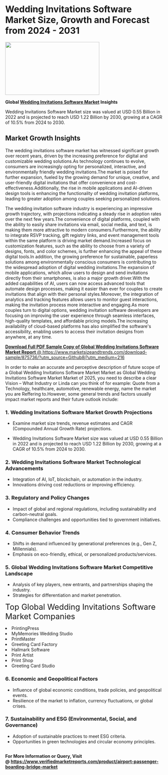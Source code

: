 <H1>Wedding Invitations Software Market Size, Growth and Forecast from 2024 - 2031</H1><img class="aligncenter size-medium wp-image-584254" src="https://thirdeyenews.in/wp-content/uploads/2024/09/Global-Market-Research-300x168.jpeg" alt="" width="300" height="168" /><p><strong>Global&nbsp;<a href="https://www.marketsizeandtrends.com/download-sample/875736/?utm_source=Github8j?utm_medium=216">Wedding Invitations Software Market</a> Insights</strong></p><p>Wedding Invitations Software Market size was valued at USD 0.55 Billion in 2022 and is projected to reach USD 1.22 Billion by 2030, growing at a CAGR of 10.5% from 2024 to 2030.</p><p><h2>Market Growth Insights</h2> <p>The wedding invitations software market has witnessed significant growth over recent years, driven by the increasing preference for digital and customizable wedding solutions.As technology continues to evolve, consumers are increasingly opting for personalized, interactive, and environmentally friendly wedding invitations.The market is poised for further expansion, fueled by the growing demand for unique, creative, and user-friendly digital invitations that offer convenience and cost-effectiveness.Additionally, the rise in mobile applications and AI-driven design tools is enhancing the functionality of wedding invitation platforms, leading to greater adoption among couples seeking personalized solutions.</p> <p><a href="#"></a></p> <p>The wedding invitation software industry is experiencing an impressive growth trajectory, with projections indicating a steady rise in adoption rates over the next few years.The convenience of digital platforms, coupled with the ability to easily share invitations via email, social media, and text, is making them more attractive to modern consumers.Furthermore, the ability to integrate RSVP tracking, gift registry links, and event management tools within the same platform is driving market demand.Increased focus on customization features, such as the ability to choose from a variety of designs, fonts, and color schemes, is further enhancing the appeal of these digital tools.In addition, the growing preference for sustainable, paperless solutions among environmentally conscious consumers is contributing to the widespread adoption of digital wedding invitations.The expansion of mobile applications, which allow users to design and send invitations directly from their smartphones, is also a major growth driver.With the added capabilities of AI, users can now access advanced tools that automate design processes, making it easier than ever for couples to create invitations that align with their personal styles.Moreover, the integration of analytics and tracking features allows users to monitor guest interactions, making the invitation process more interactive and engaging.As more couples turn to digital options, wedding invitation software developers are focusing on improving the user experience through seamless interfaces, high-quality templates, and affordable pricing models.The increasing availability of cloud-based platforms has also simplified the software's accessibility, enabling users to access their invitation designs from anywhere, at any time.<p><a href="#"></p><p><span class=""><strong>Download Full PDF Sample Copy of Global Wedding Invitations Software Market Report</strong> @ <a href="https://www.marketsizeandtrends.com/download-sample/875736/?utm_source=Github8j?utm_medium=216" target="_blank">https://www.marketsizeandtrends.com/download-sample/875736/?utm_source=Github8j?utm_medium=216</a></span></p><p>In order to make an accurate and perceptive description of future scope of a Global&nbsp;Wedding Invitations Software Market Market as Global&nbsp;Wedding Invitations Software Market Market of 2025, you need to describe a clear Vision &ndash; What Industry or Linda can you think of for example: Quote from a Technology, healthcare, automotive, renewable energy, name the market you are Reffering to.However, some general trends and factors usually impact market reports and their future outlook include:</p><h3>1.&nbsp;<strong>Wedding Invitations Software Market Growth Projections</strong></h3><ul><li>Examine market size trends, revenue estimates and CAGR (Compounded Annual Growth Rate) projections.</li><li><p>Wedding Invitations Software Market size was valued at USD 0.55 Billion in 2022 and is projected to reach USD 1.22 Billion by 2030, growing at a CAGR of 10.5% from 2024 to 2030.</p></li></ul><h3>2.&nbsp;<strong>Wedding Invitations Software Market Technological Advancements</strong></h3><ul><li>Integration of AI, IoT, blockchain, or automation in the industry.</li><li>Innovations driving cost reductions or improving efficiency.</li></ul><h3>3.&nbsp;<strong>Regulatory and Policy Changes</strong></h3><ul><li>Impact of global and regional regulations, including sustainability and carbon-neutral goals.</li><li>Compliance challenges and opportunities tied to government initiatives.</li></ul><h3>4.&nbsp;<strong>Consumer Behavior Trends</strong></h3><ul><li>Shifts in demand influenced by generational preferences (e.g., Gen Z, Millennials).</li><li>Emphasis on eco-friendly, ethical, or personalized products/services.</li></ul><h3>5.&nbsp;<strong>Global Wedding Invitations Software Market Competitive Landscape</strong></h3><ul><li>Analysis of key players, new entrants, and partnerships shaping the industry.</li><li>Strategies for differentiation and market penetration.</li></ul><p data-pm-slice="1 1 []"><span style="color: inherit; font-family: inherit; font-size: 25px;">Top Global Wedding Invitations Software Market Companies</span></p><div class="" data-test-id=""><p><li>PrintingPress</li><li> MyMemories Wedding Studio</li><li> PrintMaster</li><li> Greeting Card Factory</li><li> Hallmark Software</li><li> Print Artist</li><li> Print Shop</li><li> Greeting Card Studio</li></p></div><h3>6.&nbsp;<strong>Economic and Geopolitical Factors</strong></h3><ul><li>Influence of global economic conditions, trade policies, and geopolitical events.</li><li>Resilience of the market to inflation, currency fluctuations, or global crises.</li></ul><h3>7.&nbsp;<strong>Sustainability and ESG (Environmental, Social, and Governance)</strong></h3><ul><li>Adoption of sustainable practices to meet ESG criteria.</li><li>Opportunities in green technologies and circular economy principles.</li></ul><h2><strong style="font-size: 14px;">For More Information or Query, Visit @&nbsp;</strong><a style="background-color: #ffffff; font-size: 14px;" href="https://www.marketsizeandtrends.com/report/wedding-invitations-software-market/" target="_blank">https://www.verifiedmarketreports.com/product/airport-passenger-boarding-bridge-market</a></h2>